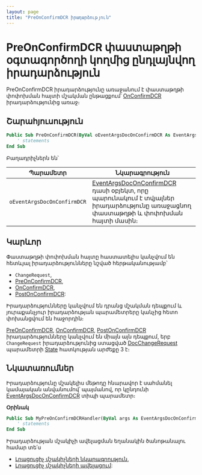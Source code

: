 ```yaml
---
layout: page
title: "PreOnConfirmDCR իրադարձություն"
---
```


# PreOnConfirmDCR փաստաթղթի օգտագործողի կողմից ընդլայնվող իրադարձություն

PreOnConfirmDCR իրադարձությունը առաջանում է փաստաթղթի փոփոխման հայտի մշակման ընթացքում՝ [OnConfirmDCR](../OnConfirmDCR.md) իրադարձությունից առաջ։

## Շարահյուսություն

``` vb
Public Sub PreOnConfirmDCR(ByVal oEventArgsDocOnConfirmDCR As EventArgsDocOnConfirmDCR)  
    ' statements
End Sub
```

Բաղադրիչներն են՝


|Պարամետր|Նկարագրություն|
|--|--|
|`օEventArgsDocOnConfirmDCR`| [EventArgsDocOnConfirmDCR](../UserDefinedHandlers.md#eventargsdoconconfirmdcr-class) դասի օբյեկտ, որը պարունակում է տվյալներ իրադարձությունը առաջացնող փաստաթղթի և փոփոխման հայտի մասին։|


## Կարևոր

Փաստաթղթի փոփոխման հայտը հաստատելիս կանչվում են հետևյալ իրադարձությունները նշված հերթականությամբ՝  
* `ChangeRequest`,
* [PreOnConfirmDCR](PreOnConfirmDCR.md),
* [OnConfirmDCR](../OnConfirmDCR.md),
* [PostOnConfirmDCR](PostOnConfirmDCR.md):

Իրադարձությունները կանչվում են դրանց մշակման դեպքում և յուրաքանչյուր իրադարձության պարամետրերը կանչից հետո փոխանցվում են հաջորդին։

[PreOnConfirmDCR](PreOnConfirmDCR.md), [OnConfirmDCR](../OnConfirmDCR.md), [PostOnConfirmDCR](PostOnConfirmDCR.md) իրադարձությունները կանչվում են միայն այն դեպքում, երբ `ChangeRequest` իրադարձությունից ստացված [DocChangeRequest](../../Functions/DocChangeRequest.md/DCR.md) պարամետրի [State](../../Functions/DocChangeRequest.md/State.md) հատկության արժեքը 3 է։

## Նկատառումներ

Իրադարձությունը մշակելիս մեթոդը հնարավոր է սահմանել կամայական անվանումով՝ պայմանով, որ կընդունի [EventArgsDocOnConfirmDCR](../UserDefinedHandlers.md#eventargsdoconconfirmdcr-class) տիպի պարամետր։

**Օրինակ**

``` vb
Public Sub MyPreOnConfirmDCRHandler(ByVal args As EventArgsDocOnConfirmDCR) 
    ' statements
End Sub
```

Իրադարձության մշակիչի ավելացման եղանակին ծանոթանալու համար տե՛ս 
* [Լրացուցիչ մշակիչների նկարագրություն](../UserDefinedHandlers.md),
* [Լրացուցիչ մշակիչների ավելացում](../UserDefinedHandlers.md#մշակիչների-գրանցում):